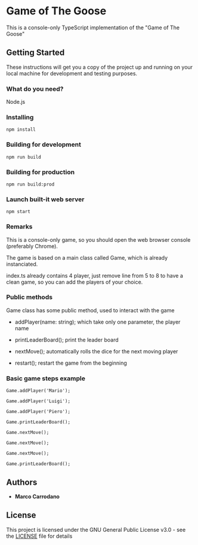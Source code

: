 # Game of The Goose

This is a console-only TypeScript implementation of the "Game of The Goose"

## Getting Started

These instructions will get you a copy of the project up and running on your local machine for development and testing purposes.

### What do you need?

Node.js

### Installing

```
npm install
```

### Building for development
```
npm run build
```

### Building for production
```
npm run build:prod
```

### Launch built-it web server
```
npm start
```

### Remarks

This is a console-only game, so you should open the web browser console (preferably Chrome).

The game is based on a main class called Game, which is already instanciated.

index.ts already contains 4 player, just remove line from 5 to 8 to have a clean game, so you can add the players of your choice.

### Public methods

Game class has some public method, used to interact with the game

* addPlayer(name: string);
  which take only one parameter, the player name

* printLeaderBoard();
  print the leader board

* nextMove();
  automatically rolls the dice for the next moving player

* restart();
  restart the game from the beginning

### Basic game steps example

```
Game.addPlayer('Mario');
```
```
Game.addPlayer('Luigi');
```
```
Game.addPlayer('Piero');
```
```
Game.printLeaderBoard();
```
```
Game.nextMove();
```
```
Game.nextMove();
```
```
Game.nextMove();
```
```
Game.printLeaderBoard();
```

## Authors

* **Marco Carrodano**

## License

This project is licensed under the GNU General Public License v3.0 - see the [LICENSE](LICENSE) file for details